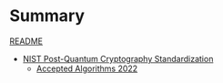# Summary

[README](README.md)

- [NIST Post-Quantum Cryptography Standardization](nist.md)
    - [Accepted Algorithms 2022](nist-2022.md)